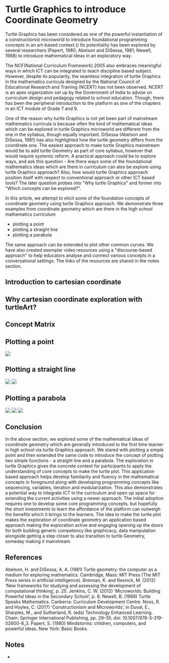 # Turtle Graphics to introduce Coordinate Geometry

Turtle Graphics has been considered as one of the powerful instantiation of a constructionist microworld to introduce foundational programming concepts in an art-based context.() Its potentiality has been explored by several researchers (Papert, 1980; Abelson and DiSessa, 1981; Newell, 1988) to introduce mathematical ideas in an exploratory way.

The NCF(National Curriculum Framework) 2005 also embraces meaningful ways in which ICT can be integrated to teach discipline based subject. However, despite its popularity, the seamless integration of turtle Graphics in the mathematics curricula designed by the National Council of Educational Research and Training (NCERT) has not been observed. NCERT is an apex organization set up by the Government of India to advise on curriculum design and pedagogy related to school education. Though, there has been the peripheral introduction to the platform as one of the chapters in an ICT module of Grade 7 and 9. 

One of the reason why turtle Graphics is not yet been part of mainstream mathematics curricula is because often the kind of mathematical ideas which can be explored in turtle Graphics microworld are different from the one in the syllabus, though equally important. DiSessa (Abelson and DiSessa, 1981) has also highlighted how the turtle geometry differs from the coordinate one. The easiest approach to make turtle Graphics mainstream would be to add turtle Geometry as part of core syllabus, however that would require systemic reform. A practical approach could be to explore ways, and ask this question - Are there ways some of the foundational mathematics ideas which are there in curriculum can also be explore using turtle Graphics approach? Also, how would turtle Graphics approach position itself with respect to conventional approach or other ICT based tools? The later question probes into "Why turtle Graphics" and former into "Which concepts  can be explored?".

In this article, we attempt to elicit some of the foundation concepts of coordinate geometry using turtle Graphics approach.  We demonstrate three examples from coordinate geometry which are there in the high school mathematics curriculum 

- plotting a point
- plotting a straight line
- plotting a parabola

The same approach can be extended to plot other common curves. We have also created exemplar video resources using a "discourse-based approach" to help educators analyse and connect various concepts in a conversational settings. The links of the resources are shared in the notes section.

## Introduction to cartesian coordinate

## Why cartesian coordinate exploration with turtleArt?

## Concept Matrix  

## Plotting a point

![](./img/p-5.png)

## Plotting a straight line

![](./img/st-line-2.png)
![](./img/st-line-3.png)

## Plotting a parabola

![](img/pb-2.png)
![](img/pb-3-1.png)
![](img/pb-4-1.png)

## Conclusion

In the above section, we explored some of the mathematical ideas of coordinate geometry which are generally introduced to the first time learner in high school via turtle Graphics approach. We stared with plotting a simple point and then extended the same code to introduce the concept of plotting two simple functions - a straight line and a parabola. The exploration in turtle Graphics gives the concrete context for participants to apply the understanding of core concepts to make the turtle plot. This application based approach helps develop familiarity and fluency in the mathematical concepts in foreground along with developing programming concepts like sequencing, variables, iteration and modularization. This also demonstrates a potential way to integrate ICT in the curriculum and open up space for extending the current activities using a newer approach. The initial adoption requires one to develop some core programming concepts, but hopefully the short investments to learn the affordance of the platform can outweigh the benefits which it brings to the learners. The idea to make the turtle plot makes the exploration of coordinate geometry an application based approach making the exploration active and engaging opening up the doors for both building generic competency like graphicacy, data manipulation alongside getting a step closer to also transition to turtle Geometry, someday making it mainstream.

## References

Abelson, H. and DiSessa, A. A. (1981) Turtle geometry: the computer as a medium for exploring mathematics. Cambridge, Mass: MIT Press (The MIT Press series in artificial intelligence).
Brennan, K. and Resnick, M. (2012) ‘New frameworks for studying and assessing the development of computational thinking’, p. 25.
Jenkins, C. W. (2012) ‘Microworlds: Building Powerful Ideas in the Secondary School’, p. 8.
Newell, B. (1988) Turtle Speaks Mathematics. Canberra: Curriculum Development Centre.
Noss, R. and Hoyles, C. (2017) ‘Constructionism and Microworlds’, in Duval, E., Sharples, M., and Sutherland, R. (eds) Technology Enhanced Learning. Cham: Springer International Publishing, pp. 29–35. doi: 10.1007/978-3-319-02600-8_3.
Papert, S. (1980) Mindstorms: children, computers, and powerful ideas. New York: Basic Books.


## Notes

- 


